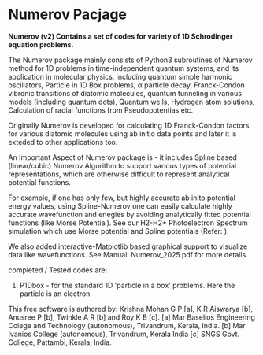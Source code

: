 # Numerov Pacjage 

**Numerov (v2) Contains a set of codes for variety of 1D Schrodinger equation problems.**


The Numerov package mainly consists of Python3 subroutines of Numerov method for 1D problems in time-independent quantum systems, and its application in molecular physics, including quantum simple harmonic oscillators, Particle in 1D Box problems, α particle decay, Franck-Condon vibronic transitions of diatomic molecules, quantum tunneling in various models (including quantum dots), Quantum wells, Hydrogen atom solutions, Calculation of radial functions from Pseudopotentias etc.

Originally Numerov is developed for calculating 1D Franck-Condon factors for various diatomic molecules using ab initio data points and later it is exteded to other applications too.

An Important Aspect of Numerov package is - it includes Spline based (linear/cubic) Numerov Algorithm to support various types of potential representations, which are otherwise difficult to represent analytical potential functions.

For example, if one has only few, but highly accurate ab inito potential energy values, using Spline-Numerov one can easily calculate highly accurate wavefunction and enegies by avoiding analytically fitted potential functions (like Morse Potential). See our H2-H2+ Photoelectron Spectrum simulation which use Morse potential and Spline potentials (Refer: ).  

We also added interactive-Matplotlib based graphical support to visualize data like wavefunctions.
See Manual: Numerov_2025.pdf for more details.

completed / Tested codes are:

1. P1Dbox - for the standard 1D 'particle in a box' problems. Here the particle is an electron.


This free software is authored by: Krishna Mohan G P [a], K R Aiswarya [b], Anusree P [b], Twinkle A R [b] and Roy K B [c]. [a] Mar Baselios Engineering Colege and Technology (autonomous), Trivandrum, Kerala, India. [b] Mar Ivanios College (autonomous), Trivandrum, Kerala India [c] SNGS Govt. College, Pattambi, Kerala, India.
